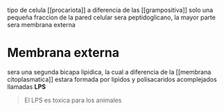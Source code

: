 tipo de celula [[procariota]] a diferencia de las [[grampositiva]] solo una pequeña fraccion de la pared celular sera peptidoglicano, la mayor parte sera membrana externa

# Membrana externa
 sera una segunda bicapa lipidica,  la cual a diferencia de la [[membrana citoplasmatica]] estara formada por lipidos y polisacaridos acomplejados llamadas **LPS**
 >El LPS es toxica para los animales

